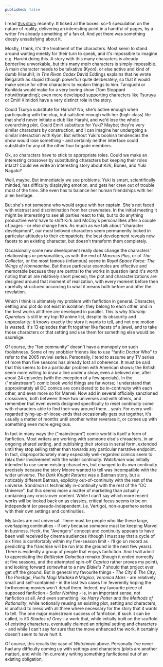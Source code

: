 ```yaml
---
published: false
---
```


I read [this story](http://www.fanfiction.net/s/5389450/) recently. It ticked all the boxes: sci-fi speculation on the nature of reality, delivering an interesting point in a handful of pages, by a writer I'm already something of a fan of. And yet there was something deeply unsatisfying about it.

Mostly, I think, it's the treatment of the characters. Most seem to stand around waiting meekly for their turn to speak, and it's impossible to imagine e.g. Haruhi doing this. A story with this many characters is already borderline unworkable, but this many *main* characters is simply impossible. A main character needs to be talkative (Kyon), or else active and kind of dumb (Haruhi); in *The Rivan Codex* David Eddings explains that he wrote Belgarath as stupid (though powerful) quite deliberately, so that it would make sense for other characters to explain things to him. Taniguchi or Kunikida would make for a very boring show (Tom Stoppard notwithstanding); even more developed supporting characters like Tsuruya or Emiri Kimidori have a very distinct role in the story.

Could Tsurya substitute for Haruhi? No; she's active enough when participating with the clup, but satisfied enough with her (high-class) life that she'd never initiate a club like Haruhi, and we'd lose the whole overarching plot. Could Emiri substitute for Yuki? Maybe; they're very similar characters by construction, and I can imagine her undergoing a similar interaction with Kyon. But without Yuki's bookish tendencies the show would lose something - and certainly neither interface could substitute for any of the other four brigade members.

Ok, so characters have to stick to appropriate roles. Could we make an interesting crossover by substituting characters but keeping their roles intact? Could we write an interesting story about Kirk, Bones, and Yuki Nagato?

Well, maybe. But immediately we see problems. Yuki is smart, scientifically minded, has difficulty displaying emotion, and gets her crew out of trouble most of the time. She even has to balance her human friendships with her alien heritage.

But she's not someone who would argue with her captain. She's not faced with mistrust and discrimination from her crewmates. In the initial meeting it might be interesting to see all parties react to this, but to do anything productive we'd have to shift Kirk and McCoy's personalities after a couple of pages - or else change hers. As much as we talk about "character development", our most beloved characters seem permanently locked in particular attitudes to their compatriots; the best development reveals new facets to an existing character, but doesn't transform them completely.

Occasionally some new development really does change the characters' relationships or personalities, as with the end of *Macross Plus*, or of *The Collector*, or the most famous (infamous) scene in *Royal Space Force: The Wings of Honneamise*. But those particular examples are effective and memorable because they are central to the works in question (and it's worth noting that all are relatively short pieces); the plot and characterizations are designed around that moment of realization, with every moment before then carefully structured according to what it means both before and after the revelation.

Which I think is ultimately my problem with fanfiction in general. Character, setting and plot do not exist in isolation; they belong to each other, and in the best works all three are developed in parallel. This is why *Starship Operators* is still in my top-10 anime list, despite its obscurity and unpopularity: it knows exactly the story it wants to tell, and not one motion is wasted. It's 13 episodes that fit together like facets of a jewel, and to take those characters or that setting and use them for something else would be sacrelige.

Of course, the "fan community" doesn't have a monopoly on such foolishness. Some of my snobbier friends like to use "fanfic Doctor Who" to refer to the 2005 revival series. Personally, I tend to assume any TV series of more than five seasons has already lost all coherence. It must be said that this seems to be a particular problem with American shows; the British seem more willing to draw a line under a show, even a beloved one, after about 24 episodes (with the exception of a few specials). In the ("mainstream") comic book world things are far worse; I understand that approximately all DC comics are considered to be in-continuity with each other, and even more so for Marvel. Now add in several officially sanctioned crossovers, both between these two universes and with others, and remember that even events designed specifically to reset continuity come with characters able to find their way around them... yeah. For every well-regarded tying-up-of-loose-ends that occasionally gets put together, it's usually a matter of months until another writer reverses it, or comes up with something even more egregious.

In fact in many ways the ("mainstream") comic world is itself a form of fanfiction. Most writers are working with someone else's chraacters, in an ongoing shared setting, and publishing their stories in serial form, extended until they stop selling rather than towards any particular narrative endpoint. In fact, disproportionately many especially well-regarded comics seem to relax their involvement with the wider continuity. *Watchmen* was initially intended to use some existing characters, but changed to its own continuity precisely because the story Moore wanted to tell was incompatible with the wider universe. *The Dark Knight Returns* was a Batman story, but a noticably different Batman, explicitly out-of-continuity with the rest of the universe. *Sandman* is technically in-continuity with the rest of the "DC Universe", but this seems more a matter of marketing than actually containing any cross-over content. While I can't say which more recent works will be looked back on as classics, critical focus seems to be on independent (or pseudo-independent, i.e. Vertigo), non-superhero series with their own settings and continuities.

My tastes are not universal. There must be people who like these large, overlapping continuities - if only because *someone* must be keeping Marvel in business. Heck, the "Avengers" concept and continuity appears to have been well received by cinema audiences (though I must say that a cycle of six films is comfortably within my five-season limit - I'll go on record as predicting the franchise will be run into the ground in the next few years). There is evidently a group of people that enjoys fanfiction. And I will admit to appreciating the *Battlestar Galactica* remake (though it ended correctly at five seasons, and the attempted spin-off *Caprica* rather proves my point), and looking forward somewhat to a new *Blake's 7* should that project ever get off the ground. But in general my favourite things - *The City & The City*, *The Prestige*, *Puella Magi Madoka☆Magica*, *Veronica Mars* - are relatively small and self-contained - in the last two cases I'm feverently hoping the forthcoming movies won't derail them. Indeed, my favourite piece of supposed fanfiction - *Sailor Nothing* - is, in an important sense, not fanfiction at all. And even something like *Harry Potter and the Methods of Rationality*, while notionally reusing an existing plot, setting and characters, is unafraid to mess with all three where necessary for the story that it wants to tell. The one major mainstream success of fanfiction, if such it can be called, is *50 Shades of Grey* - a work that, while initially built on the scaffold of existing characters, eventually claimed an original setting and characters - and while I can't say for sure that the move enhanced the work, it certainly doesn't seem to have hurt it.

Of course, this recalls the case of *Watchmen* above. Personally I've never had any difficulty coming up with settings and characters (plots are another matter), and while I'm currently writing something fanfictional out of an existing obligation, 